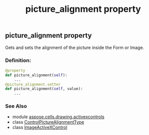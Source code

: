 ﻿---
title: picture_alignment property
second_title: Aspose.Cells for Python via .NET API References
description: 
type: docs
weight: 220
url: /aspose.cells.drawing.activexcontrols/imageactivexcontrol/picture_alignment/
is_root: false
---

## picture_alignment property


Gets and sets the alignment of the picture inside the Form or Image.
### Definition:
```python
@property
def picture_alignment(self):
    ...
@picture_alignment.setter
def picture_alignment(self, value):
    ...
```

### See Also
* module [aspose.cells.drawing.activexcontrols](../../)
* class [ControlPictureAlignmentType](/cells/python-net/aspose.cells.drawing.activexcontrols/controlpicturealignmenttype)
* class [ImageActiveXControl](/cells/python-net/aspose.cells.drawing.activexcontrols/imageactivexcontrol)

